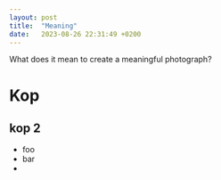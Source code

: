 ```yaml
---
layout: post
title:  "Meaning"
date:   2023-08-26 22:31:49 +0200
---
```

What does it mean to create a meaningful photograph?

# Kop

## kop 2

- foo
- bar
- 